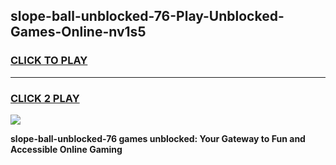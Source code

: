 
## slope-ball-unblocked-76-Play-Unblocked-Games-Online-nv1s5
<h3>
<a href="https://premium76.site?title=slope-ball-unblocked-76&ref=25A">CLICK TO PLAY</a></h3>
<hr>

<h3>
<a href="https://premium76.site?title=slope-ball-unblocked-76&ref=25A">CLICK 2 PLAY</a>
  
</h3>

<a href="https://premium76.site?title=slope-ball-unblocked-76&ref=25A"><img src="https://clearcache.store/games.png"></a>


**slope-ball-unblocked-76 games unblocked: Your Gateway to Fun and Accessible Online Gaming**
